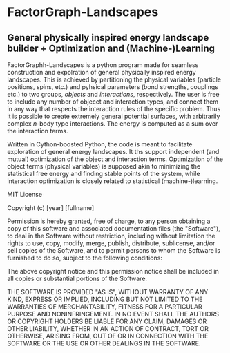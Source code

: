 # FactorGraph-Landscapes

## General physically inspired energy landscape builder + Optimization and (Machine-)Learning

FactorGraphh-Landscapes is a python program made for seamless construction and expolration of general physically inspired energy landscapes. This is achieved by partitioning the physical variables (particle positions, spins, etc.) and pyhsical parameters (bond strengths, couplings etc.) to two groups, *objects* and *interactions*, respectively. The user is free to include any number of objecct and interaction types, and connect them in any way that respects the interaction rules of the specific problem. Thus it is possible to create extremely general potential surfaces, with arbitrarily complex *n*-body type interactions. The energy is computed as a sum over the interaction terms.

Written in Cython-boosted Python, the code is meant to facilitate exploration of general energy landscapes. It ths support independent (and mutual) optimization of the object and interaction terms. Optimization of the object terms (physical variables) is supposed akin to minimizing the statistical free energy and finding stable points of the system, while interaction optimization is closely related to statistical (machine-)learning.


MIT License

Copyright (c) [year] [fullname]

Permission is hereby granted, free of charge, to any person obtaining a copy
of this software and associated documentation files (the "Software"), to deal
in the Software without restriction, including without limitation the rights
to use, copy, modify, merge, publish, distribute, sublicense, and/or sell
copies of the Software, and to permit persons to whom the Software is
furnished to do so, subject to the following conditions:

The above copyright notice and this permission notice shall be included in all
copies or substantial portions of the Software.

THE SOFTWARE IS PROVIDED "AS IS", WITHOUT WARRANTY OF ANY KIND, EXPRESS OR
IMPLIED, INCLUDING BUT NOT LIMITED TO THE WARRANTIES OF MERCHANTABILITY,
FITNESS FOR A PARTICULAR PURPOSE AND NONINFRINGEMENT. IN NO EVENT SHALL THE
AUTHORS OR COPYRIGHT HOLDERS BE LIABLE FOR ANY CLAIM, DAMAGES OR OTHER
LIABILITY, WHETHER IN AN ACTION OF CONTRACT, TORT OR OTHERWISE, ARISING FROM,
OUT OF OR IN CONNECTION WITH THE SOFTWARE OR THE USE OR OTHER DEALINGS IN THE
SOFTWARE.



